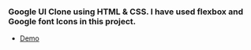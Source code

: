 ### Google UI Clone using HTML & CSS. I have used flexbox and Google font Icons in this project.
* [Demo](https://vineetraj.github.io/AccioFrontEndProjects/google_clone/)
